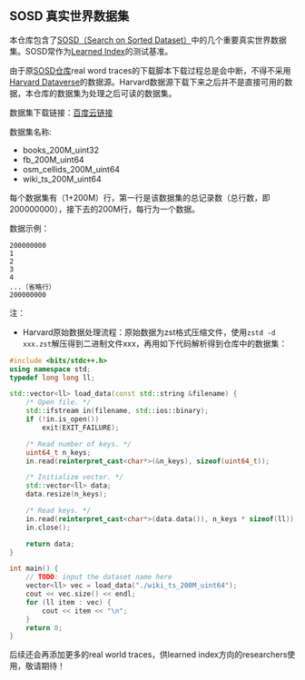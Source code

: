 ## SOSD 真实世界数据集

本仓库包含了[SOSD（Search on Sorted Dataset）](https://arxiv.org/pdf/1911.13014.pdf)中的几个重要真实世界数据集。SOSD常作为[Learned Index](https://arxiv.org/pdf/1712.01208.pdf)的测试基准。

由于原[SOSD仓库](https://github.com/learnedsystems/SOSD)real word traces的下载脚本下载过程总是会中断，不得不采用[Harvard Dataverse](https://dataverse.harvard.edu/dataset.xhtml?persistentId=doi:10.7910/DVN/JGVF9A)的数据源。Harvard数据源下载下来之后并不是直接可用的数据，本仓库的数据集为处理之后可读的数据集。

数据集下载链接：[百度云链接](https://pan.baidu.com/s/1nwYSxXGhXl5VxZZHn4EPXA?pwd=dcjk)

数据集名称:
- books_200M_uint32
- fb_200M_uint64
- osm_cellids_200M_uint64
- wiki_ts_200M_uint64

每个数据集有（1+200M）行，第一行是该数据集的总记录数（总行数，即200000000），接下去的200M行，每行为一个数据。

数据示例：
```
200000000
1
2
3
4
...（省略行）
200000000
```

注：
- Harvard原始数据处理流程：原始数据为zst格式压缩文件，使用`zstd -d xxx.zst`解压得到二进制文件xxx，再用如下代码解析得到仓库中的数据集：
```cpp
#include <bits/stdc++.h>
using namespace std;
typedef long long ll;

std::vector<ll> load_data(const std::string &filename) {
    /* Open file. */
    std::ifstream in(filename, std::ios::binary);
    if (!in.is_open())
        exit(EXIT_FAILURE);

    /* Read number of keys. */
    uint64_t n_keys;
    in.read(reinterpret_cast<char*>(&n_keys), sizeof(uint64_t));

    /* Initialize vector. */
    std::vector<ll> data;
    data.resize(n_keys);

    /* Read keys. */
    in.read(reinterpret_cast<char*>(data.data()), n_keys * sizeof(ll));
    in.close();

    return data;
}

int main() {
    // TODO: input the dataset name here
    vector<ll> vec = load_data("./wiki_ts_200M_uint64");
    cout << vec.size() << endl;
    for (ll item : vec) {
        cout << item << "\n";
    }
    return 0;
}
```

后续还会再添加更多的real world traces，供learned index方向的researchers使用，敬请期待！
